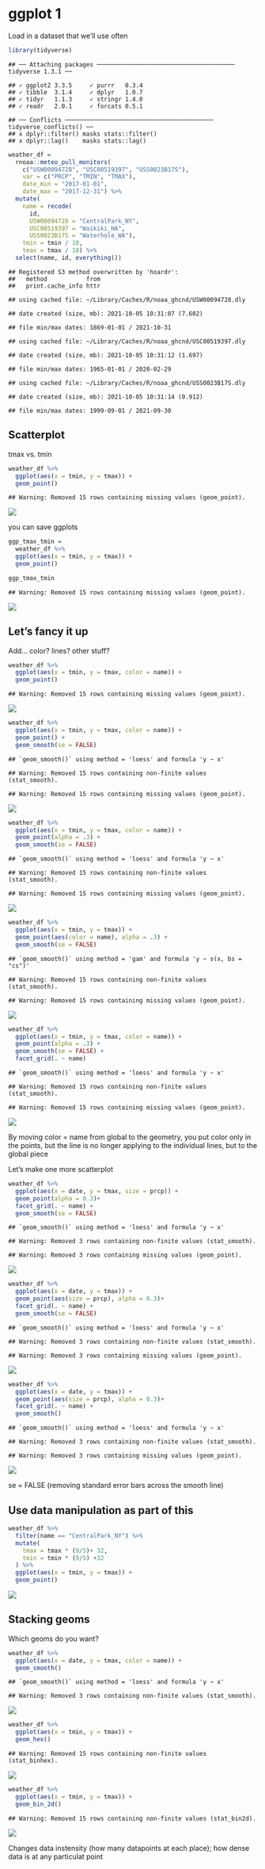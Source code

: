 ggplot 1
================

Load in a dataset that we’ll use often

``` r
library(tidyverse)
```

    ## ── Attaching packages ─────────────────────────────────────── tidyverse 1.3.1 ──

    ## ✓ ggplot2 3.3.5     ✓ purrr   0.3.4
    ## ✓ tibble  3.1.4     ✓ dplyr   1.0.7
    ## ✓ tidyr   1.1.3     ✓ stringr 1.4.0
    ## ✓ readr   2.0.1     ✓ forcats 0.5.1

    ## ── Conflicts ────────────────────────────────────────── tidyverse_conflicts() ──
    ## x dplyr::filter() masks stats::filter()
    ## x dplyr::lag()    masks stats::lag()

``` r
weather_df = 
  rnoaa::meteo_pull_monitors(
    c("USW00094728", "USC00519397", "USS0023B17S"),
    var = c("PRCP", "TMIN", "TMAX"), 
    date_min = "2017-01-01",
    date_max = "2017-12-31") %>%
  mutate(
    name = recode(
      id, 
      USW00094728 = "CentralPark_NY", 
      USC00519397 = "Waikiki_HA",
      USS0023B17S = "Waterhole_WA"),
    tmin = tmin / 10,
    tmax = tmax / 10) %>%
  select(name, id, everything())
```

    ## Registered S3 method overwritten by 'hoardr':
    ##   method           from
    ##   print.cache_info httr

    ## using cached file: ~/Library/Caches/R/noaa_ghcnd/USW00094728.dly

    ## date created (size, mb): 2021-10-05 10:31:07 (7.602)

    ## file min/max dates: 1869-01-01 / 2021-10-31

    ## using cached file: ~/Library/Caches/R/noaa_ghcnd/USC00519397.dly

    ## date created (size, mb): 2021-10-05 10:31:12 (1.697)

    ## file min/max dates: 1965-01-01 / 2020-02-29

    ## using cached file: ~/Library/Caches/R/noaa_ghcnd/USS0023B17S.dly

    ## date created (size, mb): 2021-10-05 10:31:14 (0.912)

    ## file min/max dates: 1999-09-01 / 2021-09-30

## Scatterplot

tmax vs. tmin

``` r
weather_df %>% 
  ggplot(aes(x = tmin, y = tmax)) +
  geom_point()
```

    ## Warning: Removed 15 rows containing missing values (geom_point).

![](Viz_Part1_files/figure-gfm/unnamed-chunk-3-1.png)<!-- -->

you can save ggplots

``` r
ggp_tmax_tmin = 
  weather_df %>% 
  ggplot(aes(x = tmin, y = tmax)) +
  geom_point()

ggp_tmax_tmin
```

    ## Warning: Removed 15 rows containing missing values (geom_point).

![](Viz_Part1_files/figure-gfm/unnamed-chunk-4-1.png)<!-- -->

## Let’s fancy it up

Add… color? lines? other stuff?

``` r
weather_df %>% 
  ggplot(aes(x = tmin, y = tmax, color = name)) +
  geom_point() 
```

    ## Warning: Removed 15 rows containing missing values (geom_point).

![](Viz_Part1_files/figure-gfm/unnamed-chunk-5-1.png)<!-- -->

``` r
weather_df %>% 
  ggplot(aes(x = tmin, y = tmax, color = name)) +
  geom_point() +
  geom_smooth(se = FALSE)
```

    ## `geom_smooth()` using method = 'loess' and formula 'y ~ x'

    ## Warning: Removed 15 rows containing non-finite values (stat_smooth).

    ## Warning: Removed 15 rows containing missing values (geom_point).

![](Viz_Part1_files/figure-gfm/unnamed-chunk-5-2.png)<!-- -->

``` r
weather_df %>% 
  ggplot(aes(x = tmin, y = tmax, color = name)) +
  geom_point(alpha = .3) +
  geom_smooth(se = FALSE)
```

    ## `geom_smooth()` using method = 'loess' and formula 'y ~ x'

    ## Warning: Removed 15 rows containing non-finite values (stat_smooth).

    ## Warning: Removed 15 rows containing missing values (geom_point).

![](Viz_Part1_files/figure-gfm/unnamed-chunk-5-3.png)<!-- -->

``` r
weather_df %>% 
  ggplot(aes(x = tmin, y = tmax)) +
  geom_point(aes(color = name), alpha = .3) +
  geom_smooth(se = FALSE)
```

    ## `geom_smooth()` using method = 'gam' and formula 'y ~ s(x, bs = "cs")'

    ## Warning: Removed 15 rows containing non-finite values (stat_smooth).

    ## Warning: Removed 15 rows containing missing values (geom_point).

![](Viz_Part1_files/figure-gfm/unnamed-chunk-5-4.png)<!-- -->

``` r
weather_df %>% 
  ggplot(aes(x = tmin, y = tmax, color = name)) +
  geom_point(alpha = .3) +
  geom_smooth(se = FALSE) +
  facet_grid(. ~ name)
```

    ## `geom_smooth()` using method = 'loess' and formula 'y ~ x'

    ## Warning: Removed 15 rows containing non-finite values (stat_smooth).

    ## Warning: Removed 15 rows containing missing values (geom_point).

![](Viz_Part1_files/figure-gfm/unnamed-chunk-5-5.png)<!-- -->

By moving color = name from global to the geometry, you put color only
in the points, but the line is no longer applying to the individual
lines, but to the global piece

Let’s make one more scatterplot

``` r
weather_df %>% 
  ggplot(aes(x = date, y = tmax, size = prcp)) +
  geom_point(alpha = 0.3)+
  facet_grid(. ~ name) +
  geom_smooth(se = FALSE)
```

    ## `geom_smooth()` using method = 'loess' and formula 'y ~ x'

    ## Warning: Removed 3 rows containing non-finite values (stat_smooth).

    ## Warning: Removed 3 rows containing missing values (geom_point).

![](Viz_Part1_files/figure-gfm/unnamed-chunk-6-1.png)<!-- -->

``` r
weather_df %>% 
  ggplot(aes(x = date, y = tmax)) +
  geom_point(aes(size = prcp), alpha = 0.3)+
  facet_grid(. ~ name) +
  geom_smooth(se = FALSE)
```

    ## `geom_smooth()` using method = 'loess' and formula 'y ~ x'

    ## Warning: Removed 3 rows containing non-finite values (stat_smooth).

    ## Warning: Removed 3 rows containing missing values (geom_point).

![](Viz_Part1_files/figure-gfm/unnamed-chunk-6-2.png)<!-- -->

``` r
weather_df %>% 
  ggplot(aes(x = date, y = tmax)) +
  geom_point(aes(size = prcp), alpha = 0.3)+
  facet_grid(. ~ name) +
  geom_smooth()
```

    ## `geom_smooth()` using method = 'loess' and formula 'y ~ x'

    ## Warning: Removed 3 rows containing non-finite values (stat_smooth).

    ## Warning: Removed 3 rows containing missing values (geom_point).

![](Viz_Part1_files/figure-gfm/unnamed-chunk-6-3.png)<!-- -->

se = FALSE (removing standard error bars across the smooth line)

## Use data manipulation as part of this

``` r
weather_df %>% 
  filter(name == "CentralPark_NY") %>% 
  mutate(
    tmax = tmax * (9/5)+ 32, 
    tmin = tmin * (9/5) +32
  ) %>% 
  ggplot(aes(x = tmin, y = tmax)) + 
  geom_point()
```

![](Viz_Part1_files/figure-gfm/unnamed-chunk-7-1.png)<!-- -->

## Stacking geoms

Which geoms do you want?

``` r
weather_df %>% 
  ggplot(aes(x = date, y = tmax, color = name)) + 
  geom_smooth()
```

    ## `geom_smooth()` using method = 'loess' and formula 'y ~ x'

    ## Warning: Removed 3 rows containing non-finite values (stat_smooth).

![](Viz_Part1_files/figure-gfm/unnamed-chunk-8-1.png)<!-- -->

``` r
weather_df %>% 
  ggplot(aes(x = tmin, y = tmax)) + 
  geom_hex()
```

    ## Warning: Removed 15 rows containing non-finite values (stat_binhex).

![](Viz_Part1_files/figure-gfm/unnamed-chunk-9-1.png)<!-- -->

``` r
weather_df %>% 
  ggplot(aes(x = tmin, y = tmax)) + 
  geom_bin_2d()
```

    ## Warning: Removed 15 rows containing non-finite values (stat_bin2d).

![](Viz_Part1_files/figure-gfm/unnamed-chunk-9-2.png)<!-- -->

Changes data instensity (how many datapoints at each place); how dense
data is at any particulat point
